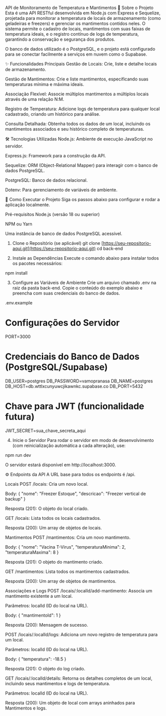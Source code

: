 API de Monitoramento de Temperatura e Mantimentos
📖 Sobre o Projeto
Esta é uma API RESTful desenvolvida em Node.js com Express e Sequelize, projetada para monitorar a temperatura de locais de armazenamento (como geladeiras e freezers) e gerenciar os mantimentos contidos neles. O sistema permite o cadastro de locais, mantimentos com suas faixas de temperatura ideais, e o registro contínuo de logs de temperatura, garantindo a conservação e segurança dos produtos.

O banco de dados utilizado é o PostgreSQL, e o projeto está configurado para se conectar facilmente a serviços em nuvem como o Supabase.

✨ Funcionalidades Principais
Gestão de Locais: Crie, liste e detalhe locais de armazenamento.

Gestão de Mantimentos: Crie e liste mantimentos, especificando suas temperaturas mínima e máxima ideais.

Associação Flexível: Associe múltiplos mantimentos a múltiplos locais através de uma relação N:M.

Registro de Temperatura: Adicione logs de temperatura para qualquer local cadastrado, criando um histórico para análise.

Consulta Detalhada: Obtenha todos os dados de um local, incluindo os mantimentos associados e seu histórico completo de temperaturas.

🛠️ Tecnologias Utilizadas
Node.js: Ambiente de execução JavaScript no servidor.

Express.js: Framework para a construção da API.

Sequelize: ORM (Object-Relational Mapper) para interagir com o banco de dados PostgreSQL.

PostgreSQL: Banco de dados relacional.

Dotenv: Para gerenciamento de variáveis de ambiente.

🚀 Como Executar o Projeto
Siga os passos abaixo para configurar e rodar a aplicação localmente.

Pré-requisitos
Node.js (versão 18 ou superior)

NPM ou Yarn

Uma instância de banco de dados PostgreSQL acessível.

1. Clone o Repositório (se aplicável)
git clone [https://seu-repositorio-aqui.git](https://seu-repositorio-aqui.git)
cd back-end

2. Instale as Dependências
Execute o comando abaixo para instalar todos os pacotes necessários:

npm install

3. Configure as Variáveis de Ambiente
Crie um arquivo chamado .env na raiz da pasta back-end. Copie o conteúdo do exemplo abaixo e preencha com suas credenciais do banco de dados.

.env.example

# Configurações do Servidor
PORT=3000

# Credenciais do Banco de Dados (PostgreSQL/Supabase)
DB_USER=postgres
DB_PASSWORD=vamopranasa
DB_NAME=postgres
DB_HOST=db.wttlxcunyuwcjikawnkc.supabase.co
DB_PORT=5432

# Chave para JWT (funcionalidade futura)
JWT_SECRET=sua_chave_secreta_aqui

4. Inicie o Servidor
Para rodar o servidor em modo de desenvolvimento (com reinicialização automática a cada alteração), use:

npm run dev

O servidor estará disponível em http://localhost:3000.

⚙️ Endpoints da API
A URL base para todos os endpoints é /api.

Locais
POST /locais: Cria um novo local.

Body: { "nome": "Freezer Estoque", "descricao": "Freezer vertical de backup" }

Resposta (201): O objeto do local criado.

GET /locais: Lista todos os locais cadastrados.

Resposta (200): Um array de objetos de locais.

Mantimentos
POST /mantimentos: Cria um novo mantimento.

Body: { "nome": "Vacina T-Virus", "temperaturaMinima": 2, "temperaturaMaxima": 8 }

Resposta (201): O objeto do mantimento criado.

GET /mantimentos: Lista todos os mantimentos cadastrados.

Resposta (200): Um array de objetos de mantimentos.

Associações e Logs
POST /locais/:localId/add-mantimento: Associa um mantimento existente a um local.

Parâmetros: localId (ID do local na URL).

Body: { "mantimentoId": 1 }

Resposta (200): Mensagem de sucesso.

POST /locais/:localId/logs: Adiciona um novo registro de temperatura para um local.

Parâmetros: localId (ID do local na URL).

Body: { "temperatura": -18.5 }

Resposta (201): O objeto do log criado.

GET /locais/:localId/details: Retorna os detalhes completos de um local, incluindo seus mantimentos e logs de temperatura.

Parâmetros: localId (ID do local na URL).

Resposta (200): Um objeto de local com arrays aninhados para Mantimentos e logs.